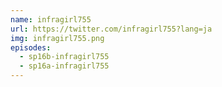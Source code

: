 ```yaml
---
name: infragirl755
url: https://twitter.com/infragirl755?lang=ja
img: infragirl755.png
episodes:
  - sp16b-infragirl755
  - sp16a-infragirl755
---
```

